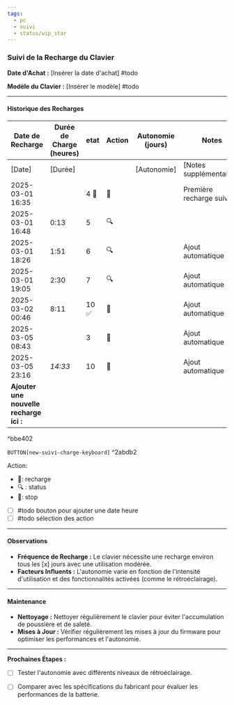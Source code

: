 ```yaml
---
tags:
  - pc
  - suivi
  - status/wip_star
---
```

### Suivi de la Recharge du Clavier

**Date d'Achat :** [Insérer la date d'achat] #todo 

**Modèle du Clavier :** [Insérer le modèle] #todo 

---

#### Historique des Recharges

| Date de Recharge                        | Durée de Charge (heures) | etat  | Action | Autonomie (jours) | Notes                      |
| --------------------------------------- | ------------------------ | ----- | ------ | ----------------- | -------------------------- |
| [Date]                                  | [Durée]                  |       |        | [Autonomie]       | [Notes supplémentaires]    |
| 2025-03-01 16:35                        |                          | 4 🪫  | 🔌     |                   | Première recharge  suivie. |
| 2025-03-01 16:48                        | 0:13                     | 5     | 🔍     |                   |                            |
| 2025-03-01 18:26                        | 1:51                     | 6     | 🔍     |                   | Ajout automatique          |
| 2025-03-01 19:05                        | 2:30                     | 7     | 🔍     |                   | Ajout automatique          |
| 2025-03-02 00:46                        | 8:11                     | 10  ✅ | 🛑     |                   | Ajout automatique          |
| 2025-03-05 08:43                        |                          | 3     | 🔌     |                   | Ajout automatique          |
| 2025-03-05 23:16                        | *14:33*                  | 10    | 🛑     |                   | Ajout automatique          |
| **Ajouter une nouvelle recharge ici :** |                          |       |        |                   |                            |


^bbe402

`BUTTON[new-suivi-charge-keyboard]`
^2abdb2

Action:
- 🔌: recharge
- 🔍 : status
- 🛑: stop


- [ ] #todo bouton pour ajouter une date heure 
- [ ] #todo sélection des action

---

#### Observations

- **Fréquence de Recharge :** Le clavier nécessite une recharge environ tous les [x] jours avec une utilisation modérée.
- **Facteurs Influents :** L'autonomie varie en fonction de l'intensité d'utilisation et des fonctionnalités activées (comme le rétroéclairage).

---

#### Maintenance

- **Nettoyage :** Nettoyer régulièrement le clavier pour éviter l'accumulation de poussière et de saleté.
- **Mises à Jour :** Vérifier régulièrement les mises à jour du firmware pour optimiser les performances et l'autonomie.

---

**Prochaines Étapes :**

- [ ] Tester l'autonomie avec différents niveaux de rétroéclairage.
- [ ] Comparer avec les spécifications du fabricant pour évaluer les performances de la batterie.

